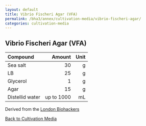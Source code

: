 ```yaml
---
layout: default
title: Vibrio Fischeri Agar (VFA)
permalink: /bha3/annex/cultivation-media/vibrio-fischeri-agar/
categories: cultivation-media
---
```


## Vibrio Fischeri Agar (VFA)

|Compound| Amount | Unit |
|:-------|-------:|-----:|
|Sea salt|30|g|
|LB|25|g|
|Glycerol|1|g|
|Agar|15|g|
|Distellid water|up to 1000|mL|

Derived from the [London Biohackers](https://wiki.london.hackspace.org.uk/view/Project:Growing_bacteria)

[Back to Cultivation Media](/bha3/annex/cultivation-media/)
